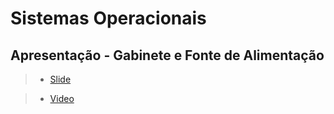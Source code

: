 # Sistemas Operacionais

## Apresentação - Gabinete e Fonte de Alimentação
> - [Slide](/primeiro-periodo/si/Apresentação%20Educacional%20Tese%20de%20Faculdade%20Gradientes%20Profissionais%20Bege%20Laranja-pastel%20Roxo-pastel.pdf)

> - [Video](https://www.youtube.com/watch?v=0o_rsPktCFY)